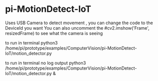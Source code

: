 # pi-MotionDetect-IoT
Uses USB Camera to detect movement , you can change the code to the DeviceId you want 
You can also uncomment the #cv2.imshow('Frame', resizedFrame) to see what the camera is seeing

to run in terminal
python3 /home/pi/prototype/examples/ComputerVision/pi-MotionDetect-IoT/motion_detector.py

to run in terminal no log output
python3 /home/pi/prototype/examples/ComputerVision/pi-MotionDetect-IoT/motion_detector.py &